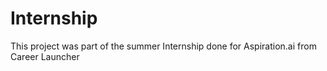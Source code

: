 # Internship
This project was part of the summer Internship done for Aspiration.ai from Career Launcher
